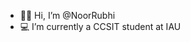 - 👋🏻 Hi, I’m @NoorRubhi
- 💻 I’m currently a CCSIT student at IAU
<!---
NoorRubhi/NoorRubhi is a ✨ special ✨ repository because its `README.md` (this file) appears on your GitHub profile.
You can click the Preview link to take a look at your changes.
--->
